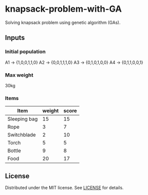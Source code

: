 # knapsack-problem-with-GA

Solving knapsack problem using genetic algorithm (GAs).

## Inputs

### Initial population

A1 -> {1,0,0,1,1,0}
A2 -> {0,0,1,1,1,0}
A3 -> {0,1,0,1,0,0}
A4 -> {0,1,1,0,0,1}

### Max weight

30kg

### Items

| Item         | weight | score |
| ------------ | ------ | ----- |
| Sleeping bag | 15     | 15    |
| Rope         | 3      | 7     |
| Switchblade  | 2      | 10    |
| Torch        | 5      | 5     |
| Bottle       | 9      | 8     |
| Food         | 20     | 17    |

## License

Distributed under the MIT license. See [LICENSE](./LICENSE.md) for details.
